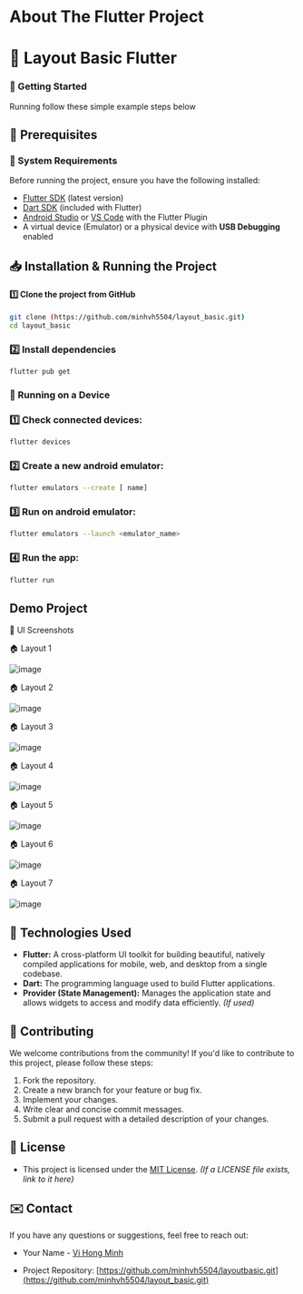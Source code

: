 # About The Flutter Project

# 📝 Layout Basic Flutter 

<!-- GETTING STARTED -->

### 🚀 Getting Started  

Running follow these simple example steps below

## 🎯 Prerequisites

### 📌 System Requirements  
Before running the project, ensure you have the following installed:  

- [Flutter SDK](https://docs.flutter.dev/get-started/install) (latest version)  
- [Dart SDK](https://dart.dev/get-dart) (included with Flutter)  
- [Android Studio](https://developer.android.com/studio) or [VS Code](https://code.visualstudio.com/) with the Flutter Plugin  
- A virtual device (Emulator) or a physical device with **USB Debugging** enabled

## 📥 Installation & Running the Project  

#### 1️⃣ Clone the project from GitHub  
```sh
git clone (https://github.com/minhvh5504/layout_basic.git)
cd layout_basic
```

### 2️⃣ Install dependencies
```sh
flutter pub get
```

### 📱 Running on a Device

### 1️⃣ Check connected devices: 
```sh
flutter devices
```

### 2️⃣  Create a new android emulator:
```sh
flutter emulators --create [ name]
```

### 3️⃣ Run on android emulator:
```sh
flutter emulators --launch <emulator_name>
```

### 4️⃣ Run the app:
```sh
flutter run
```

## Demo Project
🎨 UI Screenshots

🏠 Layout 1

![image](https://github.com/user-attachments/assets/ebd5ba7a-433b-4b28-a7b1-ab16ed4f8e86)


🏠 Layout 2

![image](https://github.com/user-attachments/assets/a7342be6-f04b-4e05-8d9b-9ef8eb31bf3a)

🏠 Layout 3

![image](https://github.com/user-attachments/assets/38826e33-93dc-4bd4-ba47-d98616032bdf)

🏠 Layout 4

![image](https://github.com/user-attachments/assets/53b84a77-2a24-49b6-b1c0-54b42e8ecbf2)

🏠 Layout 5

![image](https://github.com/user-attachments/assets/7b9b2538-42fb-4a7f-a663-7645c51aba43)

🏠 Layout 6

![image](https://github.com/user-attachments/assets/056c8f87-a69f-4a87-9ec1-9b2e2021e1c6)

🏠 Layout 7

![image](https://github.com/user-attachments/assets/ace9a1e7-64ce-4cf1-bdb8-c5cf530aef0b)

## 🧱 Technologies Used

*   **Flutter:** A cross-platform UI toolkit for building beautiful, natively compiled applications for mobile, web, and desktop from a single codebase.
*   **Dart:** The programming language used to build Flutter applications.
*   **Provider (State Management):** Manages the application state and allows widgets to access and modify data efficiently. *(If used)*

## 🤝 Contributing

We welcome contributions from the community! If you'd like to contribute to this project, please follow these steps:

1.  Fork the repository.
2.  Create a new branch for your feature or bug fix.
3.  Implement your changes.
4.  Write clear and concise commit messages.
5.  Submit a pull request with a detailed description of your changes.


## 📄 License

- This project is licensed under the [MIT License](LICENSE). *(If a LICENSE file exists, link to it here)*

## ✉️ Contact

If you have any questions or suggestions, feel free to reach out:

- Your Name - [Vi Hong Minh](mailto:vihongminh5504@gmail.com)

- Project Repository: [https://github.com/minhvh5504/layoutbasic.git](https://github.com/minhvh5504/layout_basic.git)

